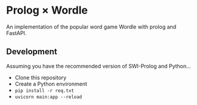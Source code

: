 # Prolog × Wordle

An implementation of the popular word game Wordle with prolog and FastAPI.

## Development
Assuming you have the recommended version of SWI-Prolog and Python...
- Clone this repository
- Create a Python environment
- `pip install -r req.txt`
- `uvicorn main:app --reload`
